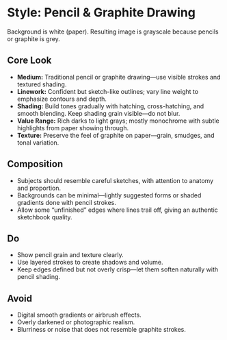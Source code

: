 # Style: Pencil & Graphite Drawing

Background is white (paper). Resulting image is grayscale because pencils or graphite is grey.

## Core Look
- **Medium:** Traditional pencil or graphite drawing—use visible strokes and textured shading.
- **Linework:** Confident but sketch-like outlines; vary line weight to emphasize contours and depth.
- **Shading:** Build tones gradually with hatching, cross-hatching, and smooth blending. Keep shading grain visible—do not blur.
- **Value Range:** Rich darks to light grays; mostly monochrome with subtle highlights from paper showing through.
- **Texture:** Preserve the feel of graphite on paper—grain, smudges, and tonal variation.

## Composition
- Subjects should resemble careful sketches, with attention to anatomy and proportion.
- Backgrounds can be minimal—lightly suggested forms or shaded gradients done with pencil strokes.
- Allow some “unfinished” edges where lines trail off, giving an authentic sketchbook quality.

## Do
- Show pencil grain and texture clearly.
- Use layered strokes to create shadows and volume.
- Keep edges defined but not overly crisp—let them soften naturally with pencil shading.

## Avoid
- Digital smooth gradients or airbrush effects.
- Overly darkened or photographic realism.
- Blurriness or noise that does not resemble graphite strokes.
